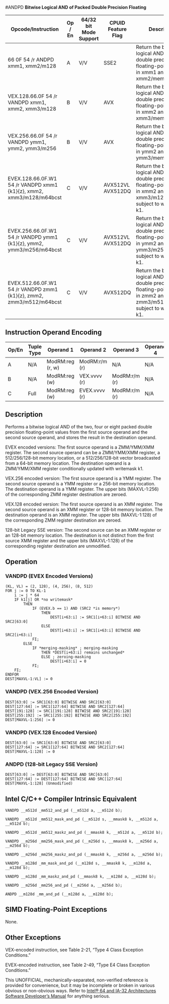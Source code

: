 #ANDPD
**Bitwise Logical AND of Packed Double Precision Floating**

| Opcode/Instruction                                                   | Op / En | 64/32 bit Mode Support | CPUID Feature Flag | Description                                                                                                                            |
| -------------------------------------------------------------------- | ------- | ---------------------- | ------------------ | -------------------------------------------------------------------------------------------------------------------------------------- |
| 66 0F 54 /r ANDPD xmm1, xmm2/m128                                    | A       | V/V                    | SSE2               | Return the bitwise logical AND of packed double precision floating-point values in xmm1 and xmm2/mem.                                  |
| VEX.128.66.0F 54 /r VANDPD xmm1, xmm2, xmm3/m128                     | B       | V/V                    | AVX                | Return the bitwise logical AND of packed double precision floating-point values in xmm2 and xmm3/mem.                                  |
| VEX.256.66.0F 54 /r VANDPD ymm1, ymm2, ymm3/m256                     | B       | V/V                    | AVX                | Return the bitwise logical AND of packed double precision floating-point values in ymm2 and ymm3/mem.                                  |
| EVEX.128.66.0F.W1 54 /r VANDPD xmm1 {k1}{z}, xmm2, xmm3/m128/m64bcst | C       | V/V                    | AVX512VL AVX512DQ  | Return the bitwise logical AND of packed double precision floating-point values in xmm2 and xmm3/m128/m64bcst subject to writemask k1. |
| EVEX.256.66.0F.W1 54 /r VANDPD ymm1 {k1}{z}, ymm2, ymm3/m256/m64bcst | C       | V/V                    | AVX512VL AVX512DQ  | Return the bitwise logical AND of packed double precision floating-point values in ymm2 and ymm3/m256/m64bcst subject to writemask k1. |
| EVEX.512.66.0F.W1 54 /r VANDPD zmm1 {k1}{z}, zmm2, zmm3/m512/m64bcst | C       | V/V                    | AVX512DQ           | Return the bitwise logical AND of packed double precision floating-point values in zmm2 and zmm3/m512/m64bcst subject to writemask k1. |

## Instruction Operand Encoding

| Op/En | Tuple Type | Operand 1        | Operand 2     | Operand 3     | Operand 4 |
| ----- | ---------- | ---------------- | ------------- | ------------- | --------- |
| A     | N/A        | ModRM:reg (r, w) | ModRM:r/m (r) | N/A           | N/A       |
| B     | N/A        | ModRM:reg (w)    | VEX.vvvv (r)  | ModRM:r/m (r) | N/A       |
| C     | Full       | ModRM:reg (w)    | EVEX.vvvv (r) | ModRM:r/m (r) | N/A       |

## Description

Performs a bitwise logical AND of the two, four or eight packed double precision floating-point values from the first source operand and the second source operand, and stores the result in the destination operand.

EVEX encoded versions: The first source operand is a ZMM/YMM/XMM register. The second source operand can be a ZMM/YMM/XMM register, a 512/256/128-bit memory location, or a 512/256/128-bit vector broadcasted from a 64-bit memory location. The destination operand is a ZMM/YMM/XMM register conditionally updated with writemask k1.

VEX.256 encoded version: The first source operand is a YMM register. The second source operand is a YMM register or a 256-bit memory location. The destination operand is a YMM register. The upper bits (MAXVL-1:256) of the corresponding ZMM register destination are zeroed.

VEX.128 encoded version: The first source operand is an XMM register. The second source operand is an XMM register or 128-bit memory location. The destination operand is an XMM register. The upper bits (MAXVL-1:128) of the corresponding ZMM register destination are zeroed.

128-bit Legacy SSE version: The second source can be an XMM register or an 128-bit memory location. The destination is not distinct from the first source XMM register and the upper bits (MAXVL-1:128) of the corresponding register destination are unmodified.

## Operation

### VANDPD (EVEX Encoded Versions)

```
(KL, VL) = (2, 128), (4, 256), (8, 512)
FOR j := 0 TO KL-1
    i := j * 64
    IF k1[j] OR *no writemask*
        THEN
            IF (EVEX.b == 1) AND (SRC2 *is memory*)
                THEN
                    DEST[i+63:i] := SRC1[i+63:i] BITWISE AND SRC2[63:0]
                ELSE
                    DEST[i+63:i] := SRC1[i+63:i] BITWISE AND SRC2[i+63:i]
            FI;
        ELSE
            IF *merging-masking* ; merging-masking
                THEN *DEST[i+63:i] remains unchanged*
                ELSE ; zeroing-masking
                    DEST[i+63:i] = 0
            FI;
    FI;
ENDFOR
DEST[MAXVL-1:VL] := 0

```

### VANDPD (VEX.256 Encoded Version)

```
DEST[63:0] := SRC1[63:0] BITWISE AND SRC2[63:0]
DEST[127:64] := SRC1[127:64] BITWISE AND SRC2[127:64]
DEST[191:128] := SRC1[191:128] BITWISE AND SRC2[191:128]
DEST[255:192] := SRC1[255:192] BITWISE AND SRC2[255:192]
DEST[MAXVL-1:256] := 0

```

### VANDPD (VEX.128 Encoded Version)

```
DEST[63:0] := SRC1[63:0] BITWISE AND SRC2[63:0]
DEST[127:64] := SRC1[127:64] BITWISE AND SRC2[127:64]
DEST[MAXVL-1:128] := 0

```

### ANDPD (128-bit Legacy SSE Version)

```
DEST[63:0] := DEST[63:0] BITWISE AND SRC[63:0]
DEST[127:64] := DEST[127:64] BITWISE AND SRC[127:64]
DEST[MAXVL-1:128] (Unmodified)

```

## Intel C/C++ Compiler Intrinsic Equivalent

```
VANDPD __m512d _mm512_and_pd (__m512d a, __m512d b);

```

```
VANDPD __m512d _mm512_mask_and_pd (__m512d s, __mmask8 k, __m512d a, __m512d b);

```

```
VANDPD __m512d _mm512_maskz_and_pd (__mmask8 k, __m512d a, __m512d b);

```

```
VANDPD __m256d _mm256_mask_and_pd (__m256d s, __mmask8 k, __m256d a, __m256d b);

```

```
VANDPD __m256d _mm256_maskz_and_pd (__mmask8 k, __m256d a, __m256d b);

```

```
VANDPD __m128d _mm_mask_and_pd (__m128d s, __mmask8 k, __m128d a, __m128d b);

```

```
VANDPD __m128d _mm_maskz_and_pd (__mmask8 k, __m128d a, __m128d b);

```

```
VANDPD __m256d _mm256_and_pd (__m256d a, __m256d b);

```

```
ANDPD __m128d _mm_and_pd (__m128d a, __m128d b);

```

## SIMD Floating-Point Exceptions

None.

## Other Exceptions

VEX-encoded instruction, see Table 2-21, “Type 4 Class Exception Conditions.”

EVEX-encoded instruction, see Table 2-49, “Type E4 Class Exception Conditions.”

This UNOFFICIAL, mechanically-separated, non-verified reference is provided for convenience, but it may be
incomplete or broken in various obvious or non-obvious
ways. Refer to [Intel® 64 and IA-32 Architectures Software Developer’s Manual](https://software.intel.com/en-us/download/intel-64-and-ia-32-architectures-sdm-combined-volumes-1-2a-2b-2c-2d-3a-3b-3c-3d-and-4) for anything serious.
